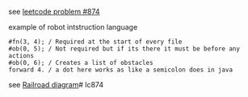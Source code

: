 see [leetcode problem #874](https://leetcode.com/problems/walking-robot-simulation/)

example of robot intstruction language
```
#fn(3, 4); / Required at the start of every file
#ob(0, 5); / Not required but if its there it must be before any actions
#ob(0, 6); / Creates a list of obstacles
forward 4. / a dot here works as like a semicolon does in java
```

see [Railroad diagram](./robot.md)# lc874
